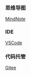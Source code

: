 ### 思维导图
[MindNote](https://blog.csdn.net/ssy_1992/article/details/79149674)

### IDE
[VSCode](https://code.visualstudio.com)

### 代码托管
[Gitee](https://gitee.com)

